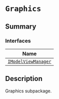 # `Graphics`

<a id="summary"></a>

## Summary

### Interfaces

| Name |
| --------------------------------------------------------------------------------------------------------------------------- |
| [`IModelViewManager`](IModelViewManager.md#ansys.mechanical.stubs.v241.Ansys.ACT.Interfaces.Graphics.IModelViewManager) |

<a id="description"></a>

## Description

Graphics subpackage.

<!-- !! processed by numpydoc !! -->

